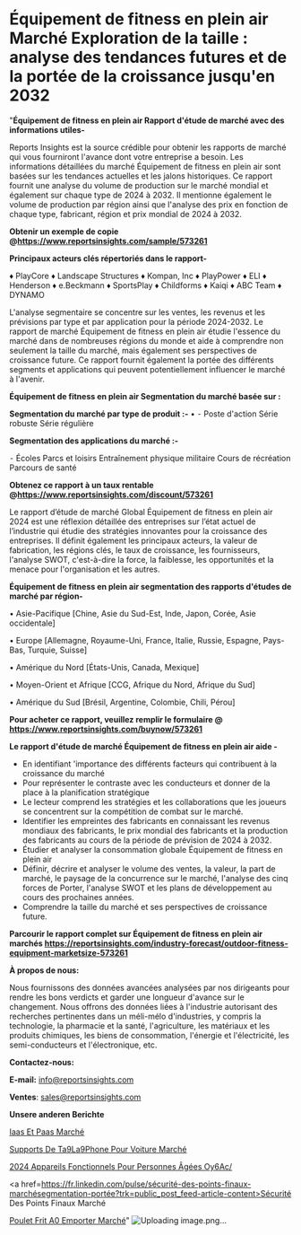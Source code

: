 # Équipement de fitness en plein air Marché Exploration de la taille : analyse des tendances futures et de la portée de la croissance jusqu'en 2032

"<strong>Équipement de fitness en plein air Rapport d'étude de marché avec des informations utiles-</strong>

Reports Insights est la source crédible pour obtenir les rapports de marché qui vous fourniront l'avance dont votre entreprise a besoin. Les informations détaillées du marché Équipement de fitness en plein air sont basées sur les tendances actuelles et les jalons historiques. Ce rapport fournit une analyse du volume de production sur le marché mondial et également sur chaque type de 2024 à 2032. Il mentionne également le volume de production par région ainsi que l'analyse des prix en fonction de chaque type, fabricant, région et prix mondial de 2024 à 2032.

<strong><b>Obtenir un exemple de copie @</b></strong><a href=https://www.reportsinsights.com/sample/573261><strong><b>https://www.reportsinsights.com/sample/573261</b></strong></a>

<b>Principaux acteurs clés répertoriés dans le rapport-</b>

<b> </b>♦ PlayCore
♦ Landscape Structures
♦ Kompan, Inc
♦ PlayPower
♦ ELI
♦ Henderson
♦ e.Beckmann
♦ SportsPlay
♦ Childforms
♦ Kaiqi
♦ ABC Team
♦ DYNAMO

L'analyse segmentaire se concentre sur les ventes, les revenus et les prévisions par type et par application pour la période 2024-2032. Le rapport de marché Équipement de fitness en plein air étudie l'essence du marché dans de nombreuses régions du monde et aide à comprendre non seulement la taille du marché, mais également ses perspectives de croissance future. Ce rapport fournit également la portée des différents segments et applications qui peuvent potentiellement influencer le marché à l'avenir.

<strong>Équipement de fitness en plein air Segmentation du marché basée sur :</strong>

<strong>Segmentation du marché par type de produit :-</strong>
•
⁃ Poste d'action
Série robuste
Série régulière

<strong>Segmentation des applications du marché :-</strong>

⁃ Écoles
Parcs et loisirs
Entraînement physique militaire
Cours de récréation
Parcours de santé

<strong><b>Obtenez ce rapport à un taux rentable @</b></strong><a href=https://www.reportsinsights.com/discount/573261><strong><b>https://www.reportsinsights.com/discount/573261</b></strong></a>

Le rapport d’étude de marché Global Équipement de fitness en plein air 2024 est une réflexion détaillée des entreprises sur l’état actuel de l’industrie qui étudie des stratégies innovantes pour la croissance des entreprises. Il définit également les principaux acteurs, la valeur de fabrication, les régions clés, le taux de croissance, les fournisseurs, l'analyse SWOT, c'est-à-dire la force, la faiblesse, les opportunités et la menace pour l'organisation et les autres.

<strong>Équipement de fitness en plein air segmentation des rapports d'études de marché par région-</strong>

• Asie-Pacifique [Chine, Asie du Sud-Est, Inde, Japon, Corée, Asie occidentale]

• Europe [Allemagne, Royaume-Uni, France, Italie, Russie, Espagne, Pays-Bas, Turquie, Suisse]

• Amérique du Nord [États-Unis, Canada, Mexique]

• Moyen-Orient et Afrique [CCG, Afrique du Nord, Afrique du Sud]

• Amérique du Sud [Brésil, Argentine, Colombie, Chili, Pérou]

<strong>Pour acheter ce rapport, veuillez remplir le formulaire @   <a href=https://www.reportsinsights.com/buynow/573261>https://www.reportsinsights.com/buynow/573261</a></strong>

<strong>Le rapport d'étude de marché Équipement de fitness en plein air aide -</strong>
<ul>
  <li>En identifiant 'importance des différents facteurs qui contribuent à la croissance du marché</li>
  <li>Pour représenter le contraste avec les conducteurs et donner de la place à la planification stratégique</li>
  <li>Le lecteur comprend les stratégies et les collaborations que les joueurs se concentrent sur la compétition de combat sur le marché.</li>
  <li>Identifier les empreintes des fabricants en connaissant les revenus mondiaux des fabricants, le prix mondial des fabricants et la production des fabricants au cours de la période de prévision de 2024 à 2032.</li>
  <li>Étudier et analyser la consommation globale Équipement de fitness en plein air</li>
  <li>Définir, décrire et analyser le volume des ventes, la valeur, la part de marché, le paysage de la concurrence sur le marché, l'analyse des cinq forces de Porter, l'analyse SWOT et les plans de développement au cours des prochaines années.</li>
  <li>Comprendre la taille du marché et ses perspectives de croissance future.</li>
</ul>

<strong>Parcourir le rapport complet sur Équipement de fitness en plein air marchés <a href=https://reportsinsights.com/industry-forecast/outdoor-fitness-equipment-marketsize-573261>https://reportsinsights.com/industry-forecast/outdoor-fitness-equipment-marketsize-573261</a></strong>

<strong>À propos de nous:</strong>

Nous fournissons des données avancées analysées par nos dirigeants pour rendre les bons verdicts et garder une longueur d'avance sur le changement. Nous offrons des données liées à l'industrie autorisant des recherches pertinentes dans un méli-mélo d'industries, y compris la technologie, la pharmacie et la santé, l'agriculture, les matériaux et les produits chimiques, les biens de consommation, l'énergie et l'électricité, les semi-conducteurs et l'électronique, etc.

<strong>Contactez-nous:</strong>

<strong>E-mail:</strong> <a href=mailto:info@reportsinsights.com>info@reportsinsights.com</a>

<strong>Ventes</strong>: <a href=mailto:sales@reportsinsights.com>sales@reportsinsights.com</a>

<strong>Unsere anderen Berichte</strong>

<a href=https://www.linkedin.com/pulse/iaas-et-paas-march%C3%A9-analyse-des-parts-pr%C3%A9visions-mwocc/>Iaas Et Paas Marché</a>

<a href=https://www.linkedin.com/pulse/supports-de-t%C3%A9l%C3%A9phone-pour-voiture-march%C3%A9-la-zd2be/>Supports De Ta9La9Phone Pour Voiture Marché</a>

<a href=https://www.linkedin.com/pulse/2024-appareils-fonctionnels-pour-personnes-âgées-oy6ac/>2024 Appareils Fonctionnels Pour Personnes Âgées Oy6Ac/</a>

<a href=https://fr.linkedin.com/pulse/sécurité-des-points-finaux-marchésegmentation-portée?trk=public_post_feed-article-content>Sécurité Des Points Finaux Marché</a>

<a href=https://www.linkedin.com/pulse/poulet-frit-%C3%A0-emporter-march%C3%A9-rapport-2024-mlvbf/>Poulet Frit A0 Emporter Marché</a>"
![Uploading image.png…]()

